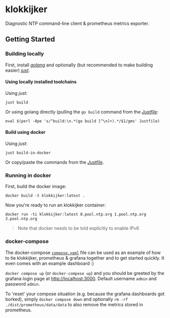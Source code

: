 # klokkijker

Diagnostic NTP command-line client & prometheus metrics exporter.


## Getting Started

### Building locally

First, install [*golang*](https://go.dev) and optionally (but recommended to
make building easier) [*just*](https://github.com/casey/just).


#### Using locally installed toolchains

Using *just*:

`just build`

Or using golang directly (pulling the `go build` command from the
[*Justfile*](./Justfile):

`eval $(perl -0pe 's/^build:\n.*(go build [^\n]+).*/$1/gms' Justfile)`


#### Build using docker

Using *just*:

`just build-in-docker`

Or copy/paste the commands from the [*Justfile*](./Justfile).


### Running in docker

First, build the docker image:

`docker build -t klokkijker:latest .`

Now you're ready to run an klokkijker container:

`docker run -ti klokkijker:latest 0.pool.ntp.org 1.pool.ntp.org 3.pool.ntp.org`


> Note that docker needs to be told explicitly to enable IPv6


### docker-compose

The docker-compose [`compose.yaml`](./compose.yaml) file can be used as an
example of how to tie klokkijker, prometheus & grafana together and to get
started quickly. It even comes with an example dashboard :)

`docker compose up` (or `docker-compose up`) and you should be greeted by the
grafana login page at [http://localhost:3000](http://localhost:3000). Default
username `admin` and password `admin`.

To 'reset' your compose situation (e.g. because the grafana dashboards got
borked), simply `docker compose down` and optionally `rm -rf
./dist/prometheus/data/data` to also remove the metrics stored in prometheus.
